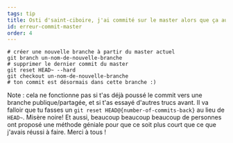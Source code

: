 ```yaml
---
tags: tip
title: Osti d'saint-ciboire, j'ai commité sur le master alors que ça aurait dû aller sur une nouvelle branche&nbsp;!
id: erreur-commit-master
order: 4
---
```


```git
# créer une nouvelle branche à partir du master actuel
git branch un-nom-de-nouvelle-branche
# supprimer le dernier commit du master
git reset HEAD~ --hard
git checkout un-nom-de-nouvelle-branche
# ton commit est désormais dans cette branche :)
```

Note&nbsp;: cela ne fonctionne pas si t'as déjà poussé le commit vers
une branche publique/partagée, et si t'as essayé d'autres trucs
avant. Il va falloir que tu fasses un `git reset
HEAD@{number-of-commits-back}` au lieu de `HEAD~`. Misère noire! Et
aussi, beaucoup beaucoup beaucoup de personnes ont proposé une méthode
géniale pour que ce soit plus court que ce que j'avais réussi à
faire. Merci à tous&nbsp;!
